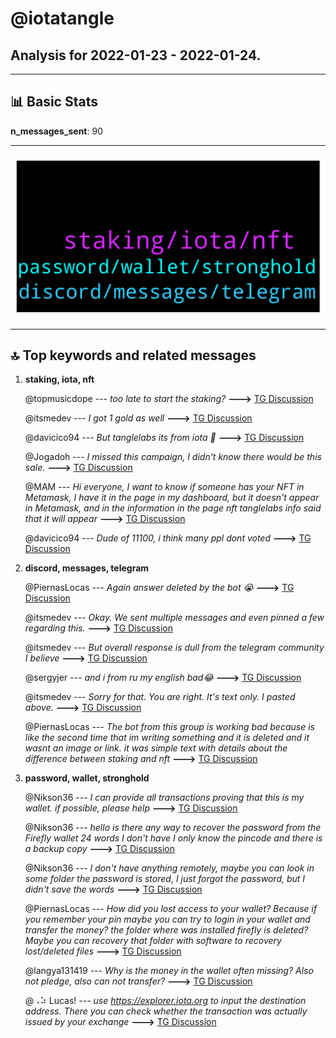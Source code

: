 # **@iotatangle**
 ## Analysis for **2022-01-23** - **2022-01-24**.

---

## 📊 **Basic Stats**

**n_messages_sent**: 90

---
![wordcloud](iotatangle_1Days_wordcloud.png)

---


## 🔝 **Top keywords and related messages**

1. **staking, iota, nft**

    @topmusicdope --- *too late to start the staking?* **--->** [TG Discussion](https://t.me/iotatangle/307378)

    @itsmedev --- *I got 1 gold as well* **--->** [TG Discussion](https://t.me/iotatangle/307418)

    @davicico94 --- *But tanglelabs its from iota 🤔* **--->** [TG Discussion](https://t.me/iotatangle/307407)

    @Jogadoh --- *I missed this campaign, I didn't know there would be this sale.* **--->** [TG Discussion](https://t.me/iotatangle/307396)

    @MAM --- *Hi everyone, I want to know if someone has your NFT in Metamask, I have it in the page in my dashboard, but it doesn't appear in Metamask, and in the information in the page nft tanglelabs info said that it will appear* **--->** [TG Discussion](https://t.me/iotatangle/307468)

    @davicico94 --- *Dude of 11100, i think many ppl dont voted* **--->** [TG Discussion](https://t.me/iotatangle/307412)

2. **discord, messages, telegram**

    @PiernasLocas --- *Again answer deleted by the bot 😭* **--->** [TG Discussion](https://t.me/iotatangle/307557)

    @itsmedev --- *Okay. We sent multiple messages and even pinned a few regarding this.* **--->** [TG Discussion](https://t.me/iotatangle/307397)

    @itsmedev --- *But overall response is dull from the telegram community I believe* **--->** [TG Discussion](https://t.me/iotatangle/307414)

    @sergyjer --- *and i from ru my english bad😂* **--->** [TG Discussion](https://t.me/iotatangle/307421)

    @itsmedev --- *Sorry for that. You are right. It's text only. I pasted above.* **--->** [TG Discussion](https://t.me/iotatangle/307490)

    @PiernasLocas --- *The bot from this group is working bad because is like the second time that im writing something and it is deleted and it wasnt an image or link.  it was simple text with details about the difference between staking and nft* **--->** [TG Discussion](https://t.me/iotatangle/307488)

3. **password, wallet, stronghold**

    @Nikson36 --- *I can provide all transactions proving that this is my wallet. if possible, please help* **--->** [TG Discussion](https://t.me/iotatangle/307554)

    @Nikson36 --- *hello is there any way to recover the password from the Firefly wallet 24 words I don't have I only know the pincode and there is a backup copy* **--->** [TG Discussion](https://t.me/iotatangle/307527)

    @Nikson36 --- *I don't have anything remotely, maybe you can look in some folder the password is stored, I just forgot the password, but I didn't save the words* **--->** [TG Discussion](https://t.me/iotatangle/307540)

    @PiernasLocas --- *How did you lost access to your wallet? Because if you remember your pin maybe you can try to login in your wallet and transfer the money?  the folder where was installed firefly is deleted? Maybe you can recovery that folder with software to recovery lost/deleted files* **--->** [TG Discussion](https://t.me/iotatangle/307538)

    @langya131419 --- *Why is the money in the wallet often missing? Also not pledge, also can not transfer?* **--->** [TG Discussion](https://t.me/iotatangle/307443)

    @⠠⠵ Lucas! --- *use https://explorer.iota.org to input the destination address. There you can check whether the transaction was actually issued by your exchange* **--->** [TG Discussion](https://t.me/iotatangle/307436)

